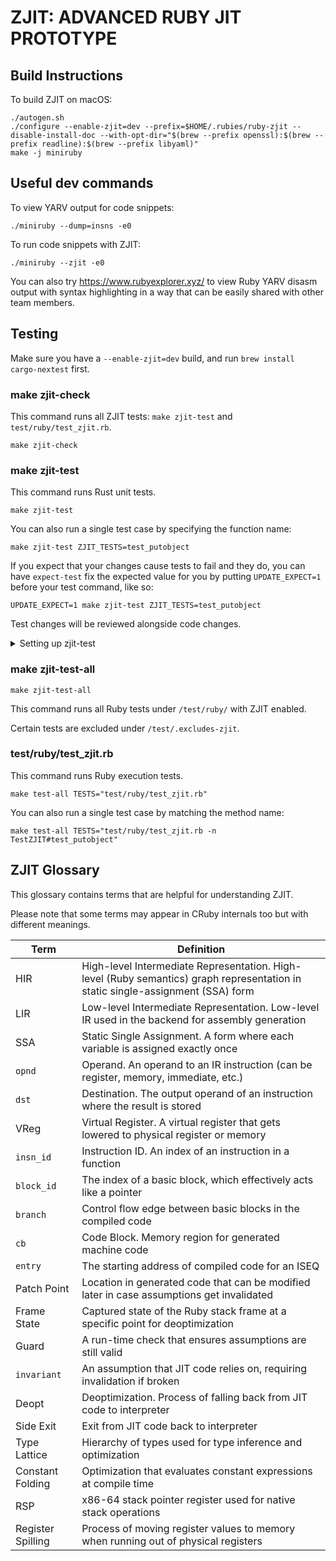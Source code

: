 # ZJIT: ADVANCED RUBY JIT PROTOTYPE

## Build Instructions

To build ZJIT on macOS:
```
./autogen.sh
./configure --enable-zjit=dev --prefix=$HOME/.rubies/ruby-zjit --disable-install-doc --with-opt-dir="$(brew --prefix openssl):$(brew --prefix readline):$(brew --prefix libyaml)"
make -j miniruby
```

## Useful dev commands

To view YARV output for code snippets:
```
./miniruby --dump=insns -e0
```

To run code snippets with ZJIT:
```
./miniruby --zjit -e0
```

You can also try https://www.rubyexplorer.xyz/ to view Ruby YARV disasm output with syntax highlighting
in a way that can be easily shared with other team members.

## Testing

Make sure you have a `--enable-zjit=dev` build, and run `brew install cargo-nextest` first.

### make zjit-check

This command runs all ZJIT tests: `make zjit-test` and `test/ruby/test_zjit.rb`.

```
make zjit-check
```

### make zjit-test

This command runs Rust unit tests.

```
make zjit-test
```

You can also run a single test case by specifying the function name:

```
make zjit-test ZJIT_TESTS=test_putobject
```

If you expect that your changes cause tests to fail and they do, you can have
`expect-test` fix the expected value for you by putting `UPDATE_EXPECT=1`
before your test command, like so:

```
UPDATE_EXPECT=1 make zjit-test ZJIT_TESTS=test_putobject
```

Test changes will be reviewed alongside code changes.

<details>

<summary>Setting up zjit-test</summary>

ZJIT uses `cargo-nextest` for Rust unit tests instead of `cargo test`.
`cargo-nextest` runs each test in its own process, which is valuable since
CRuby only supports booting once per process, and most APIs are not thread
safe. Use `brew install cargo-nextest` to install it on macOS, otherwise, refer
to <https://nexte.st/docs/installation/pre-built-binaries/> for installation
instructions.

Since it uses Cargo, you'll also need a `configure --enable-zjit=dev ...` build
for `make zjit-test`. Since the tests need to link against CRuby, directly
calling `cargo test`, or `cargo nextest` likely won't build. Make sure to
use `make`.

</details>

### make zjit-test-all

```
make zjit-test-all
```

This command runs all Ruby tests under `/test/ruby/` with ZJIT enabled.

Certain tests are excluded under `/test/.excludes-zjit`.

### test/ruby/test\_zjit.rb

This command runs Ruby execution tests.

```
make test-all TESTS="test/ruby/test_zjit.rb"
```

You can also run a single test case by matching the method name:

```
make test-all TESTS="test/ruby/test_zjit.rb -n TestZJIT#test_putobject"
```

## ZJIT Glossary

This glossary contains terms that are helpful for understanding ZJIT.

Please note that some terms may appear in CRuby internals too but with different meanings.

| Term | Definition |
| ---  | -----------|
| HIR | High-level Intermediate Representation. High-level (Ruby semantics) graph representation in static single-assignment (SSA) form |
| LIR | Low-level Intermediate Representation. Low-level IR used in the backend for assembly generation |
| SSA | Static Single Assignment. A form where each variable is assigned exactly once |
| `opnd` | Operand. An operand to an IR instruction (can be register, memory, immediate, etc.) |
| `dst` | Destination. The output operand of an instruction where the result is stored |
| VReg | Virtual Register. A virtual register that gets lowered to physical register or memory |
| `insn_id` | Instruction ID. An index of an instruction in a function |
| `block_id` | The index of a basic block, which effectively acts like a pointer |
| `branch` | Control flow edge between basic blocks in the compiled code |
| `cb` | Code Block. Memory region for generated machine code |
| `entry` | The starting address of compiled code for an ISEQ |
| Patch Point | Location in generated code that can be modified later in case assumptions get invalidated |
| Frame State | Captured state of the Ruby stack frame at a specific point for deoptimization |
| Guard | A run-time check that ensures assumptions are still valid |
| `invariant` | An assumption that JIT code relies on, requiring invalidation if broken |
| Deopt | Deoptimization. Process of falling back from JIT code to interpreter |
| Side Exit | Exit from JIT code back to interpreter |
| Type Lattice | Hierarchy of types used for type inference and optimization |
| Constant Folding | Optimization that evaluates constant expressions at compile time |
| RSP | x86-64 stack pointer register used for native stack operations |
| Register Spilling | Process of moving register values to memory when running out of physical registers |
